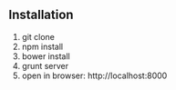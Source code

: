 ## Installation

1. git clone
2. npm install
3. bower install
4. grunt server
5. open in browser: http://localhost:8000